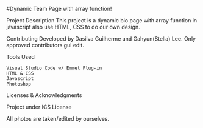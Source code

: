 #Dynamic Team Page with array function!

Project Description
This project is a dynamic bio page with array function in javascript also use HTML, CSS to do our own design. 

Contributing
Developed by Dasilva Guilherme and Gahyun(Stella) Lee. Only approved contributors gui edit.

Tools Used

    Visual Studio Code w/ Emmet Plug-in
    HTML & CSS
    Javascript
    Photoshop

Licenses & Acknowledgments

Project under ICS License

All photos are taken/edited by ourselves.
      
  


    
